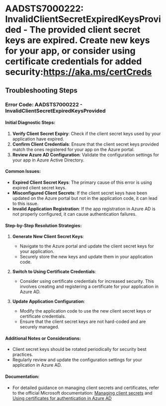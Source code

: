 # AADSTS7000222: InvalidClientSecretExpiredKeysProvided - The provided client secret keys are expired. Create new keys for your app, or consider using certificate credentials for added security:https://aka.ms/certCreds


## Troubleshooting Steps
### Error Code: AADSTS7000222 - InvalidClientSecretExpiredKeysProvided

#### Initial Diagnostic Steps:
1. **Verify Client Secret Expiry**: Check if the client secret keys used by your application have expired.
2. **Confirm Client Credentials**: Ensure that the client secret keys provided match the ones registered for your app on the Azure portal.
3. **Review Azure AD Configuration**: Validate the configuration settings for your app in Azure Active Directory.

#### Common Issues:
- **Expired Client Secret Keys**: The primary cause of this error is using expired client secret keys.
- **Misconfigured Client Secrets**: If the client secret keys have been updated on the Azure portal but not in the application code, it can lead to this issue.
- **Invalid Application Registration**: If the app registration in Azure AD is not properly configured, it can cause authentication failures.

#### Step-by-Step Resolution Strategies:
1. **Generate New Client Secret Keys**:
   - Navigate to the Azure portal and update the client secret keys for your application.
   - Securely store the new keys and update them in your application code.

2. **Switch to Using Certificate Credentials**:
   - Consider using certificate credentials for increased security. This involves creating and registering a certificate for your application in Azure AD.

3. **Update Application Configuration**:
   - Modify the application code to use the new client secret keys or certificate credentials.
   - Ensure that the client secret keys are not hard-coded and are securely managed.

#### Additional Notes or Considerations:
- Client secret keys should be rotated periodically for security best practices.
- Regularly review and update the configuration settings for your application in Azure AD.

#### Documentation:
- For detailed guidance on managing client secrets and certificates, refer to the official Microsoft documentation: [Managing client secrets](https://docs.microsoft.com/en-us/azure/active-directory/develop/quickstart-configure-app-access-web-apis#option-2-use-a-client-secret) and [Using certificates for authentication in Azure AD](https://docs.microsoft.com/en-us/azure/active-directory/develop/quickstart-v2-aspnet-core-daemon#register-the-service)